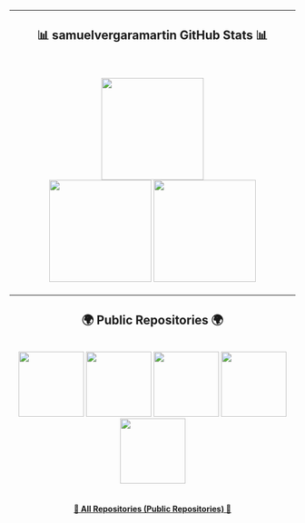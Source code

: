 
<hr />
<h2 align="center" style="font-family: Rubik 80s Fade">📊 samuelvergaramartin GitHub Stats 📊</h2>

<br />
<div width="100%" style="margin: 20px" align="center">
  <img
    height="180"
    src="https://stats.hedystia.com/api?username=samuelvergaramartin&theme=synthwave"
  />
  <br />
  <img
    height="180"
    src="https://github-readme-stats.vercel.app/api/top-langs/?username=samuelvergaramartin&layout=compact&theme=dracula&langs_count=9&border_color=61dafb&border_radius=10"
  />
  <img
    height="180"
    src="https://github-readme-streak-stats.herokuapp.com/?user=samuelvergaramartin&theme=dracula&count-private=true&v=2&border=61dafb&border_radius=10"
  />
</div>
<hr />

<h2 align="center" style="font-family: Rubik 80s Fade">🌍 Public Repositories 🌍</h2>

<br />
<div width="100%" align="center">
  <a align="left" href="https://github.com/samuelvergaramartin/Discord-Bot-NetCat-v12-discord.js" title="Discord-Bot-NetCat-v12-discord.js"
    ><img
      height="115"
      src="https://github-readme-stats.vercel.app/api/pin/?username=samuelvergaramartin&repo=Discord-Bot-NetCat-v12-discord.js&theme=dracula&border_color=61dafb&border_radius=10"
  /></a>
  <a align="left" href="https://github.com/samuelvergaramartin/Discord-Bot-NetCat-Alfa-v13-discord.js" title="Discord-Bot-NetCat-Alfa-v13-discord.js"
    ><img
      height="115"
      src="https://github-readme-stats.vercel.app/api/pin/?username=samuelvergaramartin&repo=Discord-Bot-NetCat-Alfa-v13-discord.js&theme=dracula&border_color=61dafb&border_radius=10"
  /></a>
  <a align="right" href="https://github.com/samuelvergaramartin/Daemons-para-Ubuntu" title="Daemons-para-Ubuntu"
    ><img
      height="115"
      src="https://github-readme-stats.vercel.app/api/pin/?username=samuelvergaramartin&repo=Daemons-para-Ubuntu&theme=dracula&border_color=61dafb&border_radius=10"
  /></a>
  <a align="right" href="https://github.com/samuelvergaramartin/Bot-Discord-NetCat-oldest" title="Bot-Discord-NetCat-oldest"
    ><img
      height="115"
      src="https://github-readme-stats.vercel.app/api/pin/?username=samuelvergaramartin&repo=Bot-Discord-NetCat-oldest&theme=dracula&border_color=61dafb&border_radius=10"
  /></a>
  <a align="center" href="https://github.com/samuelvergaramartin/netcat-utils" title="netcat-utils"
    ><img
      height="115"
      src="https://github-readme-stats.vercel.app/api/pin/?username=samuelvergaramartin&repo=netcat-utils&theme=dracula&border_color=61dafb&border_radius=10"
  /></a>
</div>

<br />

<h4 align="center">
  <a href="https://github.com/samuelvergaramartin?tab=repositories" title="Show Repositories">📂 All Repositories (Public Repositories) 📂</a>
</h4>

